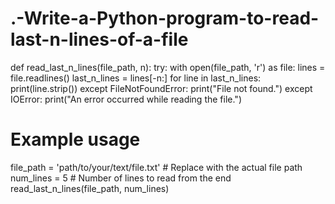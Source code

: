 # .-Write-a-Python-program-to-read-last-n-lines-of-a-file

def read_last_n_lines(file_path, n):
    try:
        with open(file_path, 'r') as file:
            lines = file.readlines()
            last_n_lines = lines[-n:]
            for line in last_n_lines:
                print(line.strip())
    except FileNotFoundError:
        print("File not found.")
    except IOError:
        print("An error occurred while reading the file.")

# Example usage
file_path = 'path/to/your/text/file.txt'  # Replace with the actual file path
num_lines = 5  # Number of lines to read from the end
read_last_n_lines(file_path, num_lines)
